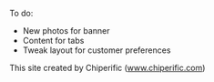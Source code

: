 To do:
* New photos for banner
* Content for tabs
* Tweak layout for customer preferences

This site created by Chiperific (www.chiperific.com)
